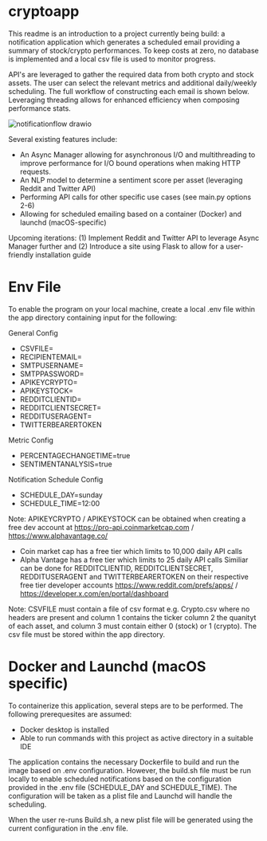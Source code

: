 # cryptoapp

This readme is an introduction to a project currently being build: a notification application which generates a scheduled email providing a summary of stock/crypto performances. To keep costs at zero, no database is implemented and a local csv file is used to monitor progress.

API's are leveraged to gather the required data from both crypto and stock assets. The user can select the relevant metrics and additional daily/weekly scheduling. The full workflow of constructing each email is shown below. Leveraging threading allows for enhanced efficiency when composing performance stats.

![notificationflow drawio](https://github.com/lawrencemulders/cryptoapp/assets/80403668/bc434dbf-02ce-404e-8bf4-6d85fe5c0578)

Several existing features include:
- An Async Manager allowing for asynchronous I/O and multithreading to improve performance for I/O bound operations when making HTTP requests.
- An NLP model to determine a sentiment score per asset (leveraging Reddit and Twitter API)
- Performing API calls for other specific use cases (see main.py options 2-6)
- Allowing for scheduled emailing based on a container (Docker) and launchd (macOS-specific)

Upcoming iterations:
(1) Implement Reddit and Twitter API to leverage Async Manager further and 
(2) Introduce a site using Flask to allow for a user-friendly installation guide

# Env File

To enable the program on your local machine, create a local .env file within the app directory containing input for the following:

General Config
- CSVFILE=
- RECIPIENTEMAIL=
- SMTPUSERNAME=
- SMTPPASSWORD=
- APIKEYCRYPTO=
- APIKEYSTOCK=
- REDDITCLIENTID=
- REDDITCLIENTSECRET=
- REDDITUSERAGENT=
- TWITTERBEARERTOKEN

Metric Config
- PERCENTAGECHANGETIME=true
- SENTIMENTANALYSIS=true

Notification Schedule Config
- SCHEDULE_DAY=sunday
- SCHEDULE_TIME=12:00

Note: APIKEYCRYPTO / APIKEYSTOCK can be obtained when creating a free dev account at https://pro-api.coinmarketcap.com / https://www.alphavantage.co/
- Coin market cap has a free tier which limits to 10,000 daily API calls
- Alpha Vantage has a free tier which limits to 25 daily API calls
Similiar can be done for REDDITCLIENTID, REDDITCLIENTSECRET, REDDITUSERAGENT and TWITTERBEARERTOKEN on their respective free tier developer accounts https://www.reddit.com/prefs/apps/ / https://developer.x.com/en/portal/dashboard

Note: CSVFILE must contain a file of csv format e.g. Crypto.csv where no headers are present and column 1 contains the ticker column 2 the quanityt of each asset, and column 3 must contain either 0 (stock) or 1 (crypto). The csv file must be stored within the app directory.

# Docker and Launchd (macOS specific)

To containerize this application, several steps are to be performed. The following prerequesites are assumed:
- Docker desktop is installed
- Able to run commands with this project as active directory in a suitable IDE

The application contains the necessary Dockerfile to build and run the image based on .env configuration. However, the build.sh file must be run locally to enable scheduled notifications based on the configuration provided in the .env file (SCHEDULE_DAY and SCHEDULE_TIME). The configuration will be taken as a plist file and Launchd will handle the scheduling.

When the user re-runs Build.sh, a new plist file will be generated using the current configuration in the .env file.
